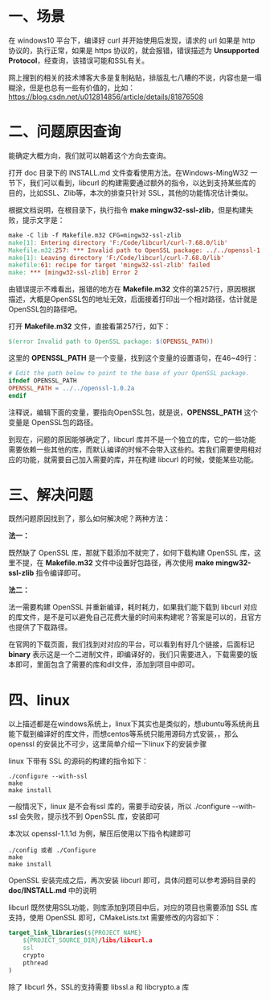 # 一、场景

在 windows10 平台下，编译好 curl 并开始使用后发现，请求的 url 如果是 http 协议的，执行正常，如果是 https 协议的，就会报错，错误描述为 **Unsupported Protocol**，经查询，该错误可能和SSL有关。

网上搜到的相关的技术博客大多是复制粘贴，排版乱七八糟的不说，内容也是一塌糊涂，但是也总有一些有价值的，比如：https://blog.csdn.net/u012814856/article/details/81876508

# 二、问题原因查询

能确定大概方向，我们就可以朝着这个方向去查询。

打开 doc 目录下的 INSTALL.md 文件查看使用方法。在Windows-MingW32 一节下，我们可以看到，libcurl 的构建需要通过额外的指令，以达到支持某些库的目的，比如SSL、Zlib等，本次的排查只针对 SSL，其他的功能情况估计类似。

根据文档说明，在根目录下，执行指令 **make mingw32-ssl-zlib**，但是构建失败，提示文字是：

```makefile
make -C lib -f Makefile.m32 CFG=mingw32-ssl-zlib
make[1]: Entering directory 'F:/Code/libcurl/curl-7.68.0/lib'
Makefile.m32:257: *** Invalid path to OpenSSL package: ../../openssl-1.0.2a.  Stop.
make[1]: Leaving directory 'F:/Code/libcurl/curl-7.68.0/lib'
makefile:61: recipe for target 'mingw32-ssl-zlib' failed
make: *** [mingw32-ssl-zlib] Error 2
```

由错误提示不难看出，报错的地方在 **Makefile.m32** 文件的第257行，原因根据描述，大概是OpenSSL包的地址无效，后面接着打印出一个相对路径，估计就是OpenSSL包的路径吧。

打开 **Makefile.m32** 文件，直接看第257行，如下：

```makefile
$(error Invalid path to OpenSSL package: $(OPENSSL_PATH))
```

这里的 **OPENSSL_PATH** 是一个变量，找到这个变量的设置语句，在46~49行：

```makefile
# Edit the path below to point to the base of your OpenSSL package.
ifndef OPENSSL_PATH
OPENSSL_PATH = ../../openssl-1.0.2a
endif
```

注释说，编辑下面的变量，要指向OpenSSL包，就是说，**OPENSSL_PATH** 这个变量是 OpenSSL包的路径。

到现在，问题的原因能够确定了，libcurl 库并不是一个独立的库，它的一些功能需要依赖一些其他的库，而默认编译的时候不会带入这些的。若我们需要使用相对应的功能，就需要自己加入需要的库，并在构建 libcurl 的时候，使能某些功能。

# 三、解决问题

既然问题原因找到了，那么如何解决呢？两种方法：

**法一：**

既然缺了 OpenSSL 库，那就下载添加不就完了，如何下载构建 OpenSSL 库，这里不提，在 **Makefile.m32** 文件中设置好包路径，再次使用 **make mingw32-ssl-zlib** 指令编译即可。

**法二：**

法一需要构建 OpenSSL 并重新编译，耗时耗力，如果我们能下载到 libcurl 对应的库文件，是不是可以避免自己花费大量的时间来构建呢？答案是可以的，且官方也提供了下载路径。

在官网的下载页面，我们找到对对应的平台，可以看到有好几个链接，后面标记 **binary** 表示这是一个二进制文件，即编译好的，我们只需要进入，下载需要的版本即可，里面包含了需要的库和dll文件，添加到项目中即可。

# 四、linux

以上描述都是在windows系统上，linux下其实也是类似的，想ubuntu等系统尚且能下载到编译好的库文件，而想centos等系统只能用源码方式安装，，那么openssl 的安装比不可少，这里简单介绍一下linux下的安装步骤

linux 下带有 SSL 的源码的构建的指令如下：

```
./configure --with-ssl
make
make install
```

一般情况下，linux 是不会有ssl 库的，需要手动安装，所以 ./configure --with-ssl 会失败，提示找不到 OpenSSL 库，安装即可

本次以 openssl-1.1.1d 为例，解压后使用以下指令构建即可

```
./config 或者 ./Configure
make
make install
```

OpenSSL 安装完成之后，再次安装 libcurl 即可，具体问题可以参考源码目录的 **doc/INSTALL.md** 中的说明

libcurl 既然使用SSL功能，则库添加到项目中后，对应的项目也需要添加 SSL 库支持，使用 OpenSSL 即可，CMakeLists.txt 需要修改的内容如下：

```cmake
target_link_libraries(${PROJECT_NAME} 
	${PROJECT_SOURCE_DIR}/libs/libcurl.a
	ssl
	crypto
	pthread
)
```

除了 libcurl 外，SSL的支持需要 libssl.a 和 libcrypto.a 库



